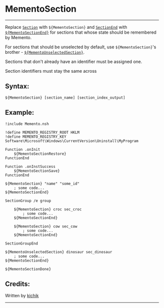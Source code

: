 # MementoSection

---

Replace [`Section`][1] with `${MementoSection}` and [`SectionEnd`][2] with [`${MementoSectionEnd}`][3]
for sections that whose state should be remembered by Memento.

For sections that should be unselected by default, use `${MementoSection}`'s
brother - [`${MementoUnselectedSection}`][4].

Sections that don't already have an identifier must be assigned one.

Section identifiers must stay the same across 

## Syntax:

    ${MementoSection} [section_name] [section_index_output]

## Example:

	!include Memento.nsh

	!define MEMENTO_REGISTRY_ROOT HKLM
	!define MEMENTO_REGISTRY_KEY Software\Microsoft\Windows\CurrentVersion\Uninstall\MyProgram

	Function .onInit
		${MementoSectionRestore}
	FunctionEnd

	Function .onInstSuccess
		${MementoSectionSave}
	FunctionEnd

	${MementoSection} "name" "some_id"
		; some code...
	${MementoSectionEnd}

	SectionGroup /e group

		${MementoSection} croc sec_croc
			; some code...
		${MementoSectionEnd}

		${MementoSection} cow sec_cow
			; some code...
		${MementoSectionEnd}

	SectionGroupEnd

	${MementoUnselectedSection} dinosaur sec_dinosaur
		; some code...
	${MementoSectionEnd}

	${MementoSectionDone}

## Credits:

Written by [kichik][5]

---

[1]: ../../Reference/Section.md
[2]: ../../Reference/SectionEnd.md
[3]: MementoSectionEnd.md
[4]: MementoUnselectedSection.md
[5]: http://nsis.sourceforge.net/User:Kichik